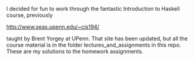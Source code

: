 I decided for fun to work through the fantastic Introduction to Haskell course, previously 

http://www.seas.upenn.edu/~cis194/

taught by Brent Yorgey at UPenn. That site has been updated, but all the course material is in the folder lectures_and_assignments in this repo. These are my solutions to the homework assignments.
